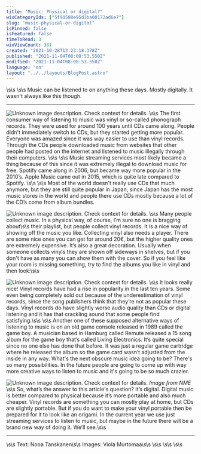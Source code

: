 ```yaml
---
title: "Music: Physical or digital?"
wixCategoryIds: ["5f90588e95d3ba00172ad6e7"]
slug: "music-physical-or-digital"
isPinned: false
isFeatured: false
timeToRead: 3
wixViewCount: 381
created: "2021-10-28T13:23:18.378Z"
published: "2021-11-04T08:08:53.550Z"
modified: "2021-11-04T08:08:53.550Z"
language: "en"
layout: "../../layouts/BlogPost.astro"
---
```

\s\s
\s\s
Music can be listened to on anything these days. Mostly digitally. It wasn't always like this though. 

---

![Unknown image description. Check context for details.](https://static.wixstatic.com/media/abd5f5_4388db1f23b94c7b8514690080c8f371~mv2.jpg) <!-- Original name: kuva 1.jpg -->
\s\s
The first consumer way of listening to music was vinyl or so-called phonograph records. They were used for around 100 years until CDs came along. People didn't immediately switch to CDs, but they started getting more popular. Everyone was amazed since it was way easier to use than vinyl records. Through the CDs people downloaded music from websites that other people had posted on the internet and listened to music illegally through their computers. \s\s
\s\s
Music streaming services most likely became a thing because of this since it was extremely illegal to download music for free. Spotify came along in 2006, but became way more popular in the 2010’s. Apple Music came out in 2015, which is quite late compared to Spotify. \s\s
\s\s
Most of the world doesn't really use CDs that much anymore, but they are still quite popular in Japan, since Japan has the most music stores in the world and people there use CDs mostly because a lot of the CD’s come from album bundles.

![Unknown image description. Check context for details.](https://static.wixstatic.com/media/abd5f5_b750ddbc6906405895d34959a72983c7~mv2.png) <!-- Original name: kuva 2.jpg -->
\s\s
Many people collect music. In a physical way, of course, I’m sure no one is bragging about\s\s
their playlist, but people collect vinyl records. It is a nice way of showing off the music you like.  Collecting vinyl also needs a player. There are some nice ones you can get for around 20€, but the higher quality ones are extremely expensive. It’s also a great decoration. Usually when someone collects vinyls they are shown off sideways in shelves, but if you don't have as many you can show them with the cover.  So if you feel like your room is missing something, try to find the albums you like in vinyl and then look:\s\s

![Unknown image description. Check context for details.](https://static.wixstatic.com/media/abd5f5_195bedeba90c42cfae89cbcd00ea2ece~mv2.png) <!-- Original name: kuva 3.jpg -->
\s\s
It looks really nice! Vinyl records have had a rise in popularity in the last ten years. Some even being completely sold out because of the underestimation of vinyl records, since the song publishers think that they’re not as popular these days. Vinyl records do have slightly worse audio quality than CDs or digital listening and it has that crackling sound that some people find satisfying.\s\s
\s\s
Another one of these supposed alternative ways of listening to music is on an old game console released in 1989 called the game boy. A musician based in Hamburg called Remute released a 15 song album for the game boy that’s called Living Electronics. It’s quite special since no one else has done that before. It was just a regular game cartridge where he released the album so the game card wasn’t adjusted from the inside in any way. What's the next obscure music idea going to be? There's so many possibilities. In the future people are going to come up with way more creative ways to listen to music and it's going to be so much crazier.

![Unknown image description. Check context for details.](https://static.wixstatic.com/media/abd5f5_099dabd0fbdb4815b6af2f22dd83f74e~mv2.jpg) <!-- Original name: kuva 4.jpg -->
*Image from NME*
\s\s
So, what’s the answer to this article's question? It’s digital. Digital music is better compared to physical because it’s more portable and also much cheaper. Vinyl records are something you can mostly play at home, but CDs are slightly portable. But if you do want to make your vinyl portable then be prepared for it to look like an origami. In the current year we use just streaming services to listen to music, but maybe in the future there will be a brand new way of doing it. We’ll see.\s\s

---
\s\s
Text: Nooa Tanskanen\s\s
Images: Viola Murtomaa\s\s
\s\s
\s\s
\s\s

